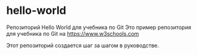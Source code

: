 # hello-world
Репозиторий Hello World для учебника по Git
Это пример репозитория для учебника по Git на https://www.w3schools.com

Этот репозиторий создается шаг за шагом в руководстве.    
